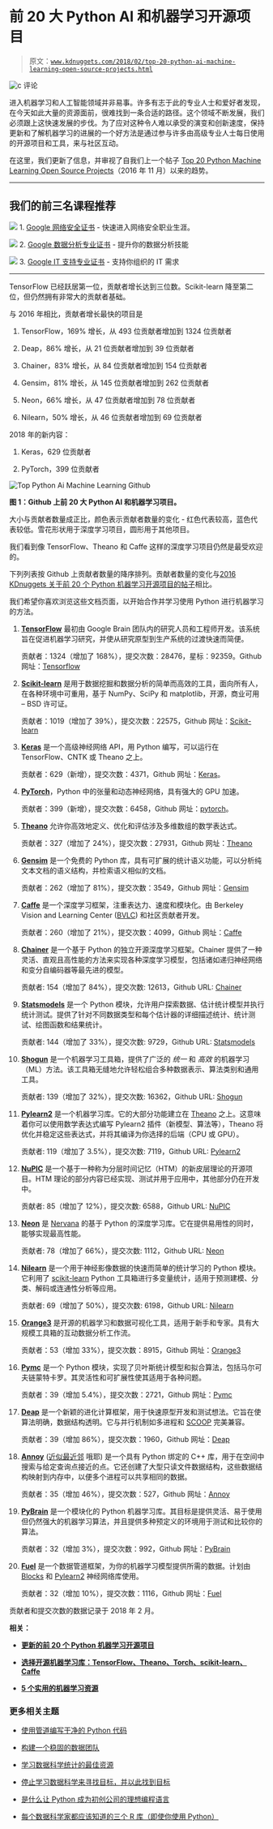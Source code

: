 # 前 20 大 Python AI 和机器学习开源项目

> 原文：[`www.kdnuggets.com/2018/02/top-20-python-ai-machine-learning-open-source-projects.html`](https://www.kdnuggets.com/2018/02/top-20-python-ai-machine-learning-open-source-projects.html)

![c](img/3d9c022da2d331bb56691a9617b91b90.png) 评论

进入机器学习和人工智能领域并非易事。许多有志于此的专业人士和爱好者发现，在今天如此大量的资源面前，很难找到一条合适的路径。这个领域不断发展，我们必须跟上这快速发展的步伐。为了应对这种令人难以承受的演变和创新速度，保持更新和了解机器学习的进展的一个好方法是通过参与许多由高级专业人士每日使用的开源项目和工具，来与社区互动。

在这里，我们更新了信息，并审视了自我们上一个帖子 [Top 20 Python Machine Learning Open Source Projects](https://www.kdnuggets.com/2016/11/top-20-python-machine-learning-open-source-updated.html)（2016 年 11 月）以来的趋势。

* * *

## 我们的前三名课程推荐

![](img/0244c01ba9267c002ef39d4907e0b8fb.png) 1\. [Google 网络安全证书](https://www.kdnuggets.com/google-cybersecurity) - 快速进入网络安全职业生涯。

![](img/e225c49c3c91745821c8c0368bf04711.png) 2\. [Google 数据分析专业证书](https://www.kdnuggets.com/google-data-analytics) - 提升你的数据分析技能

![](img/0244c01ba9267c002ef39d4907e0b8fb.png) 3\. [Google IT 支持专业证书](https://www.kdnuggets.com/google-itsupport) - 支持你组织的 IT 需求

* * *

TensorFlow 已经跃居第一位，贡献者增长达到三位数。Scikit-learn 降至第二位，但仍然拥有非常大的贡献者基础。

与 2016 年相比，贡献者增长最快的项目是

1.  TensorFlow，169% 增长，从 493 位贡献者增加到 1324 位贡献者

1.  Deap，86% 增长，从 21 位贡献者增加到 39 位贡献者

1.  Chainer，83% 增长，从 84 位贡献者增加到 154 位贡献者

1.  Gensim，81% 增长，从 145 位贡献者增加到 262 位贡献者

1.  Neon，66% 增长，从 47 位贡献者增加到 78 位贡献者

1.  Nilearn，50% 增长，从 46 位贡献者增加到 69 位贡献者

2018 年的新内容：

1.  Keras，629 位贡献者

1.  PyTorch，399 位贡献者

![Top Python Ai Machine Learning Github](img/9773c77e0e25098397f95a6b747978bd.png)

**图 1：Github 上前 20 大 Python AI 和机器学习项目。**

大小与贡献者数量成正比，颜色表示贡献者数量的变化 - 红色代表较高，蓝色代表较低。雪花形状用于深度学习项目，圆形用于其他项目。

我们看到像 TensorFlow、Theano 和 Caffe 这样的深度学习项目仍然是最受欢迎的。

下列列表按 Github 上贡献者数量的降序排列。贡献者数量的变化与[2016 KDnuggets 关于前 20 个 Python 机器学习开源项目的帖子](https://www.kdnuggets.com/2016/11/top-20-python-machine-learning-open-source-updated.html)相比。

我们希望你喜欢浏览这些文档页面，以开始合作并学习使用 Python 进行机器学习的方法。

1.  **[TensorFlow](https://www.tensorflow.org/)** 最初由 Google Brain 团队内的研究人员和工程师开发。该系统旨在促进机器学习研究，并使从研究原型到生产系统的过渡快速而简便。

    贡献者：1324（增加了 168%），提交次数：28476，星标：92359。Github 网址：[Tensorflow](https://github.com/tensorflow/tensorflow)

1.  **[Scikit-learn](http://scikit-learn.org/)** 是用于数据挖掘和数据分析的简单而高效的工具，面向所有人，在各种环境中可重用，基于 NumPy、SciPy 和 matplotlib，开源，商业可用 – BSD 许可证。

    贡献者：1019（增加了 39%），提交次数：22575，Github 网址：[Scikit-learn](https://github.com/scikit-learn/scikit-learn)

1.  **[Keras](https://keras.io/)** 是一个高级神经网络 API，用 Python 编写，可以运行在 TensorFlow、CNTK 或 Theano 之上。

    贡献者：629（新增），提交次数：4371，Github 网址：[Keras](https://github.com/keras-team/keras)。

1.  **[PyTorch](http://pytorch.org)**，Python 中的张量和动态神经网络，具有强大的 GPU 加速。

    贡献者：399（新增），提交次数：6458，Github 网址：[pytorch](https://github.com/pytorch/pytorch)。

1.  **[Theano](http://deeplearning.net/software/theano/)** 允许你高效地定义、优化和评估涉及多维数组的数学表达式。

    贡献者：327（增加了 24%），提交次数：27931，Github 网址：[Theano](https://github.com/Theano/Theano)

1.  **[Gensim](https://radimrehurek.com/gensim/)** 是一个免费的 Python 库，具有可扩展的统计语义功能，可以分析纯文本文档的语义结构，并检索语义相似的文档。

    贡献者：262（增加了 81%），提交次数：3549，Github 网址：[Gensim](https://github.com/RaRe-Technologies/gensim)

1.  **[Caffe](http://caffe.berkeleyvision.org/)** 是一个深度学习框架，注重表达力、速度和模块化。由 Berkeley Vision and Learning Center ([BVLC](http://bvlc.eecs.berkeley.edu/)) 和社区贡献者开发。

    贡献者：260（增加了 21%），提交次数：4099，Github 网址：[Caffe](https://github.com/BVLC/caffe)

1.  **[Chainer](http://chainer.org/)** 是一个基于 Python 的独立开源深度学习框架。Chainer 提供了一种灵活、直观且高性能的方法来实现各种深度学习模型，包括诸如递归神经网络和变分自编码器等最先进的模型。

    贡献者: 154（增加了 84%），提交次数: 12613，Github URL: [Chainer](https://github.com/pfnet/chainer)

1.  **[Statsmodels](http://statsmodels.sourceforge.net/)** 是一个 Python 模块，允许用户探索数据、估计统计模型并执行统计测试。提供了针对不同数据类型和每个估计器的详细描述统计、统计测试、绘图函数和结果统计。

    贡献者: 144（增加了 33%），提交次数: 9729，Github URL: [Statsmodels](https://github.com/statsmodels/statsmodels/)

1.  **[Shogun](http://shogun-toolbox.org/)** 是一个机器学习工具箱，提供了广泛的 *统一* 和 *高效* 的机器学习（ML）方法。该工具箱无缝地允许轻松组合多种数据表示、算法类别和通用工具。

    贡献者: 139（增加了 32%），提交次数: 16362，Github URL: [Shogun](https://github.com/shogun-toolbox/shogun)

1.  **[Pylearn2](http://deeplearning.net/software/pylearn2/)** 是一个机器学习库。它的大部分功能建立在 [Theano](http://deeplearning.net/software/theano/) 之上。这意味着你可以使用数学表达式编写 Pylearn2 插件（新模型、算法等），Theano 将优化并稳定这些表达式，并将其编译为你选择的后端（CPU 或 GPU）。

    贡献者: 119（增加了 3.5%），提交次数: 7119，Github URL: [Pylearn2](https://github.com/lisa-lab/pylearn2)

1.  **[NuPIC](http://numenta.org/)** 是一个基于一种称为分层时间记忆（HTM）的新皮层理论的开源项目。HTM 理论的部分内容已经实现、测试并用于应用中，其他部分仍在开发中。

    贡献者: 85（增加了 12%），提交次数: 6588，Github URL: [NuPIC](https://github.com/numenta/nupic)

1.  **[Neon](http://neon.nervanasys.com/)** 是 [Nervana](http://nervanasys.com/) 的基于 Python 的深度学习库。它在提供易用性的同时，能够实现最高性能。

    贡献者: 78（增加了 66%），提交次数: 1112，Github URL: [Neon](https://github.com/NervanaSystems/neon)

1.  **[Nilearn](https://nilearn.github.io/)** 是一个用于神经影像数据的快速而简单的统计学习的 Python 模块。它利用了 [scikit-learn](http://scikit-learn.org/) Python 工具箱进行多变量统计，适用于预测建模、分类、解码或连通性分析等应用。

    贡献者: 69（增加了 50%），提交次数: 6198，Github URL: [Nilearn](https://github.com/nilearn/nilearn)

1.  **[Orange3](http://orange.biolab.si/orange3/)** 是开源的机器学习和数据可视化工具，适用于新手和专家。具有大规模工具箱的互动数据分析工作流。

    贡献者：53（增加 33%），提交次数：8915，Github 网址：[Orange3](https://github.com/biolab/orange3)

1.  **[Pymc](https://pymc-devs.github.io/pymc/README.html)** 是一个 Python 模块，实现了贝叶斯统计模型和拟合算法，包括马尔可夫链蒙特卡罗。其灵活性和可扩展性使其适用于各种问题。

    贡献者：39（增加 5.4%），提交次数：2721，Github 网址：[Pymc](https://github.com/pymc-devs/pymc)

1.  **[Deap](https://pypi.python.org/pypi/deap)** 是一个新颖的进化计算框架，用于快速原型开发和测试想法。它旨在使算法明确，数据结构透明。它与并行机制如多进程和 [SCOOP](https://scoop.googlecode.com/) 完美兼容。

    贡献者：39（增加 86%），提交次数：1960，Github 网址：[Deap](https://github.com/deap/deap)

1.  **[Annoy](https://pypi.python.org/pypi/annoy)** ([近似最近邻](https://en.wikipedia.org/wiki/Nearest_neighbor_search#Approximate_nearest_neighbor) 哦耶) 是一个具有 Python 绑定的 C++ 库，用于在空间中搜索与给定查询点接近的点。它还创建了大型只读文件数据结构，这些数据结构映射到内存中，以便多个进程可以共享相同的数据。

    贡献者：35（增加 46%），提交次数：527，Github 网址：[Annoy](https://github.com/spotify/annoy)

1.  **[PyBrain](http://pybrain.org/)** 是一个模块化的 Python 机器学习库。其目标是提供灵活、易于使用但仍然强大的机器学习算法，并且提供多种预定义的环境用于测试和比较你的算法。

    贡献者：32（增加 3%），提交次数：992，Github 网址：[PyBrain](https://github.com/pybrain/pybrain)

1.  **[Fuel](https://fuel.readthedocs.io/)** 是一个数据管道框架，为你的机器学习模型提供所需的数据。计划由 [Blocks](https://github.com/mila-udem/blocks) 和 [Pylearn2](https://github.com/lisa-lab/pylearn2) 神经网络库使用。

    贡献者：32（增加 10%），提交次数：1116，Github 网址：[Fuel](https://github.com/mila-udem/fuel)

贡献者和提交次数的数据记录于 2018 年 2 月。

**相关：**

+   [**更新的前 20 个 Python 机器学习开源项目**](https://www.kdnuggets.com/2016/11/top-20-python-machine-learning-open-source-updated.html)

+   [**选择开源机器学习库：TensorFlow、Theano、Torch、scikit-learn、Caffe**](https://www.kdnuggets.com/2017/11/choosing-open-source-machine-learning-library.html)

+   [**5 个实用的机器学习资源**](https://www.kdnuggets.com/2018/02/5-fantastic-practical-machine-learning-resources.html)

### 更多相关主题

+   [使用管道编写干净的 Python 代码](https://www.kdnuggets.com/2021/12/write-clean-python-code-pipes.html)

+   [构建一个稳固的数据团队](https://www.kdnuggets.com/2021/12/build-solid-data-team.html)

+   [学习数据科学统计的最佳资源](https://www.kdnuggets.com/2021/12/springboard-top-resources-learn-data-science-statistics.html)

+   [停止学习数据科学来寻找目标，并以此找到目标](https://www.kdnuggets.com/2021/12/stop-learning-data-science-find-purpose.html)

+   [是什么让 Python 成为初创公司的理想编程语言](https://www.kdnuggets.com/2021/12/makes-python-ideal-programming-language-startups.html)

+   [每个数据科学家都应该知道的三个 R 库（即使你使用 Python）](https://www.kdnuggets.com/2021/12/three-r-libraries-every-data-scientist-know-even-python.html)
